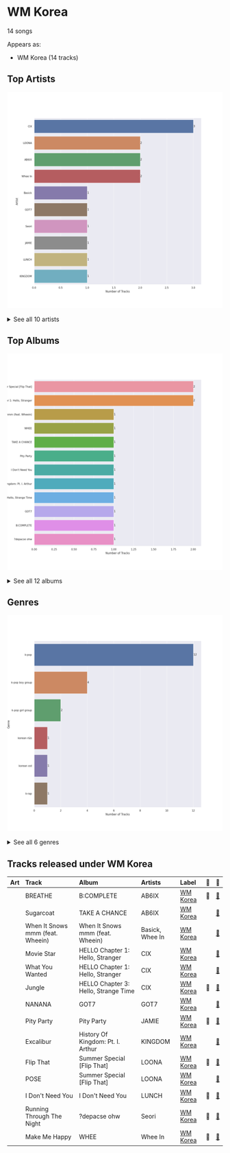 # WM Korea

14 songs

Appears as:
- WM Korea (14 tracks)

## Top Artists

![Bar chart of top 10 artists](../images/labels/wm_korea/artists.png)


<details>
<summary>See all 10 artists</summary>

|   Number of Tracks | Art                                                                                              | Artist   | 🔗                                                           |
|-------------------:|:-------------------------------------------------------------------------------------------------|:---------|:------------------------------------------------------------|
|                  3 | <img src="https://i.scdn.co/image/ab6761610000e5eb70b010582faadbcec8b6774c" alt="" width="50" /> | CIX      | [🔗](https://open.spotify.com/artist/1lHfzEkKmmvdVDDDLKkcsd) |
|                  2 | <img src="https://i.scdn.co/image/ab6761610000e5eb80584436e5726afb70cee7f8" alt="" width="50" /> | LOONA    | [🔗](https://open.spotify.com/artist/52zMTJCKluDlFwMQWmccY7) |
|                  2 | <img src="https://i.scdn.co/image/ab6761610000e5ebe069abe9362512bec11f5e13" alt="" width="50" /> | AB6IX    | [🔗](https://open.spotify.com/artist/4y0wFJ5jmCUNRLZfsw1I7g) |
|                  2 | <img src="https://i.scdn.co/image/ab6761610000e5ebbbb19ac3f264dea7cea4c42b" alt="" width="50" /> | Whee In  | [🔗](https://open.spotify.com/artist/0BqRGrwqndrtNkojXiqIzL) |
|                  1 | <img src="https://i.scdn.co/image/ab6761610000e5eb39bf033dbb25e5483994f51c" alt="" width="50" /> | Basick   | [🔗](https://open.spotify.com/artist/7pXKdkQsYFCMG2omRxheJ2) |
|                  1 | <img src="https://i.scdn.co/image/ab6761610000e5ebd90aa536055fe9806b3960e6" alt="" width="50" /> | GOT7     | [🔗](https://open.spotify.com/artist/6nfDaffa50mKtEOwR8g4df) |
|                  1 | <img src="https://i.scdn.co/image/ab6761610000e5ebbbca2e91d07d2c53e6610570" alt="" width="50" /> | Seori    | [🔗](https://open.spotify.com/artist/2bWTIIQP9zaVc55RaMGu7e) |
|                  1 | <img src="https://i.scdn.co/image/ab6761610000e5ebdbabadb9f03b5b3d5e0241e5" alt="" width="50" /> | JAMIE    | [🔗](https://open.spotify.com/artist/2YXlVLKq3X3soXd2aXUtIT) |
|                  1 | <img src="https://i.scdn.co/image/ab6761610000e5eb529759eb52ec826893164de1" alt="" width="50" /> | LUNCH    | [🔗](https://open.spotify.com/artist/2UVzzx3MOPYV3l6xW2lzBv) |
|                  1 | <img src="https://i.scdn.co/image/ab6761610000e5eb474fcd69ed9914043b30afde" alt="" width="50" /> | KINGDOM  | [🔗](https://open.spotify.com/artist/0p5Ot7c8cFHtS82hd1WBN3) |

</details>


## Top Albums

![Bar chart of top 12 albums](../images/labels/wm_korea/albums.png)


<details>
<summary>See all 12 albums</summary>

|   Number of Tracks | Art                                                                                              | Album                                | Release Date   | 🔗                                                          |
|-------------------:|:-------------------------------------------------------------------------------------------------|:-------------------------------------|:---------------|:-----------------------------------------------------------|
|                  2 | <img src="https://i.scdn.co/image/ab67616d0000b2735fe0013ebb4022adc0f042be" alt="" width="50" /> | Summer Special [Flip That]           | 2022-06-20     | [🔗](https://open.spotify.com/album/7odJeHxR62PWP4Cms4GpwB) |
|                  2 | <img src="https://i.scdn.co/image/ab67616d0000b273a359467cf1e245c2cdf5dad5" alt="" width="50" /> | HELLO Chapter 1: Hello, Stranger     | 2019-07-23     | [🔗](https://open.spotify.com/album/73Jw9dKwFV1kF62JFUls3V) |
|                  1 | <img src="https://i.scdn.co/image/ab67616d0000b27390eea4a1744d67c2de3db575" alt="" width="50" /> | When It Snows mmm (feat. Wheein)     | 2020-12-23     | [🔗](https://open.spotify.com/album/5z8FBqt7BCXR6MB5fzy7L3) |
|                  1 | <img src="https://i.scdn.co/image/ab67616d0000b273974662e5de6399232ea61a8d" alt="" width="50" /> | WHEE                                 | 2022-01-16     | [🔗](https://open.spotify.com/album/4BLxIwHfv87WeOQ9A4sm9E) |
|                  1 | <img src="https://i.scdn.co/image/ab67616d0000b2731f5de98907a7f969ea7c28db" alt="" width="50" /> | TAKE A CHANCE                        | 2022-10-04     | [🔗](https://open.spotify.com/album/1QDAlRAOgIMPBQpMQ4LZ0E) |
|                  1 | <img src="https://i.scdn.co/image/ab67616d0000b273682ac678746ad21b6b799950" alt="" width="50" /> | Pity Party                           | 2022-02-03     | [🔗](https://open.spotify.com/album/2yMHiLYBnrMsdUCUL3bFkU) |
|                  1 | <img src="https://i.scdn.co/image/ab67616d0000b273f007ee1c134806d3ec34c83e" alt="" width="50" /> | I Don't Need You                     | 2020-06-07     | [🔗](https://open.spotify.com/album/6W4mS8VsOi2WAkkMuh9SJ9) |
|                  1 | <img src="https://i.scdn.co/image/ab67616d0000b27384e03542ff0782ce11bbe8f6" alt="" width="50" /> | History Of Kingdom: Pt. I. Arthur    | 2021-02-18     | [🔗](https://open.spotify.com/album/1R84dnzp7NRkcbd2HFihGe) |
|                  1 | <img src="https://i.scdn.co/image/ab67616d0000b2737694471cc29815e2b3864637" alt="" width="50" /> | HELLO Chapter 3: Hello, Strange Time | 2020-10-27     | [🔗](https://open.spotify.com/album/6w3QkgYGtf6LfiWb5iCYc1) |
|                  1 | <img src="https://i.scdn.co/image/ab67616d0000b27378672dc9ecfb1a2e87501284" alt="" width="50" /> | GOT7                                 | 2022-05-23     | [🔗](https://open.spotify.com/album/3vIVsuFU7ZKCwKB2Yri8lM) |
|                  1 | <img src="https://i.scdn.co/image/ab67616d0000b273addef7fad07f17acdf7d6b98" alt="" width="50" /> | B:COMPLETE                           | 2019-05-22     | [🔗](https://open.spotify.com/album/5cxJNT3zQw9kvJ0wpwWY7V) |
|                  1 | <img src="https://i.scdn.co/image/ab67616d0000b273ffd2d252ce504dac86a25efc" alt="" width="50" /> | ?depacse ohw                         | 2020-05-12     | [🔗](https://open.spotify.com/album/0srUbfZOMUBwUitQGQeUca) |

</details>


## Genres

![Bar chart of top 6 genres](../images/labels/wm_korea/genres.png)


<details>
<summary>See all 6 genres</summary>

|   Number of Tracks | Genre                                             |
|-------------------:|:--------------------------------------------------|
|                 12 | [k-pop](../genres/k_pop.md)                       |
|                  4 | [k-pop boy group](../genres/k_pop_boy_group.md)   |
|                  2 | [k-pop girl group](../genres/k_pop_girl_group.md) |
|                  1 | korean r&b                                        |
|                  1 | korean ost                                        |
|                  1 | k-rap                                             |

</details>


## Tracks released under WM Korea

| Art                                                                                              | Track                            | Album                                | Artists         | Label                   | 💚   | 🔗                                                          |
|:-------------------------------------------------------------------------------------------------|:---------------------------------|:-------------------------------------|:----------------|:------------------------|:----|:-----------------------------------------------------------|
| <img src="https://i.scdn.co/image/ab67616d0000b273addef7fad07f17acdf7d6b98" alt="" width="50" /> | BREATHE                          | B:COMPLETE                           | AB6IX           | [WM Korea](wm_korea.md) | 💚   | [🔗](https://open.spotify.com/track/4XbyRgWe6yU4wE6WShdTEs) |
| <img src="https://i.scdn.co/image/ab67616d0000b2731f5de98907a7f969ea7c28db" alt="" width="50" /> | Sugarcoat                        | TAKE A CHANCE                        | AB6IX           | [WM Korea](wm_korea.md) |     | [🔗](https://open.spotify.com/track/4iZyz8jYIritdTyeJhvwfy) |
| <img src="https://i.scdn.co/image/ab67616d0000b27390eea4a1744d67c2de3db575" alt="" width="50" /> | When It Snows mmm (feat. Wheein) | When It Snows mmm (feat. Wheein)     | Basick, Whee In | [WM Korea](wm_korea.md) |     | [🔗](https://open.spotify.com/track/5p4nVbbKRDASNjHNI5HvOV) |
| <img src="https://i.scdn.co/image/ab67616d0000b273a359467cf1e245c2cdf5dad5" alt="" width="50" /> | Movie Star                       | HELLO Chapter 1: Hello, Stranger     | CIX             | [WM Korea](wm_korea.md) |     | [🔗](https://open.spotify.com/track/65pVi11JqwSZqUuYAqLP36) |
| <img src="https://i.scdn.co/image/ab67616d0000b273a359467cf1e245c2cdf5dad5" alt="" width="50" /> | What You Wanted                  | HELLO Chapter 1: Hello, Stranger     | CIX             | [WM Korea](wm_korea.md) |     | [🔗](https://open.spotify.com/track/76dpiZihYVl5VbiHNjVj5l) |
| <img src="https://i.scdn.co/image/ab67616d0000b2737694471cc29815e2b3864637" alt="" width="50" /> | Jungle                           | HELLO Chapter 3: Hello, Strange Time | CIX             | [WM Korea](wm_korea.md) | 💚   | [🔗](https://open.spotify.com/track/0QyLYuhCdzwVk9OkmvwAjh) |
| <img src="https://i.scdn.co/image/ab67616d0000b27378672dc9ecfb1a2e87501284" alt="" width="50" /> | NANANA                           | GOT7                                 | GOT7            | [WM Korea](wm_korea.md) |     | [🔗](https://open.spotify.com/track/2tEMbypmvYhf84mzVbhxwZ) |
| <img src="https://i.scdn.co/image/ab67616d0000b273682ac678746ad21b6b799950" alt="" width="50" /> | Pity Party                       | Pity Party                           | JAMIE           | [WM Korea](wm_korea.md) | 💚   | [🔗](https://open.spotify.com/track/3hmjSgK0gSytIf3sbCFShk) |
| <img src="https://i.scdn.co/image/ab67616d0000b27384e03542ff0782ce11bbe8f6" alt="" width="50" /> | Excalibur                        | History Of Kingdom: Pt. I. Arthur    | KINGDOM         | [WM Korea](wm_korea.md) |     | [🔗](https://open.spotify.com/track/5uNEmROkf5izWfrQ9oLvAQ) |
| <img src="https://i.scdn.co/image/ab67616d0000b2735fe0013ebb4022adc0f042be" alt="" width="50" /> | Flip That                        | Summer Special [Flip That]           | LOONA           | [WM Korea](wm_korea.md) | 💚   | [🔗](https://open.spotify.com/track/7cHXwaBnIBFUPuP376z07E) |
| <img src="https://i.scdn.co/image/ab67616d0000b2735fe0013ebb4022adc0f042be" alt="" width="50" /> | POSE                             | Summer Special [Flip That]           | LOONA           | [WM Korea](wm_korea.md) |     | [🔗](https://open.spotify.com/track/2BdGXQ4MjeYCZ9JNte85Q4) |
| <img src="https://i.scdn.co/image/ab67616d0000b273f007ee1c134806d3ec34c83e" alt="" width="50" /> | I Don't Need You                 | I Don't Need You                     | LUNCH           | [WM Korea](wm_korea.md) | 💚   | [🔗](https://open.spotify.com/track/5I9mKWUEM2RICe6QJ26PyM) |
| <img src="https://i.scdn.co/image/ab67616d0000b273ffd2d252ce504dac86a25efc" alt="" width="50" /> | Running Through The Night        | ?depacse ohw                         | Seori           | [WM Korea](wm_korea.md) | 💚   | [🔗](https://open.spotify.com/track/3UZ46DvXvB2R7sBUZornlv) |
| <img src="https://i.scdn.co/image/ab67616d0000b273974662e5de6399232ea61a8d" alt="" width="50" /> | Make Me Happy                    | WHEE                                 | Whee In         | [WM Korea](wm_korea.md) | 💚   | [🔗](https://open.spotify.com/track/6ry670EtSALRt1yd0W0wca) |
